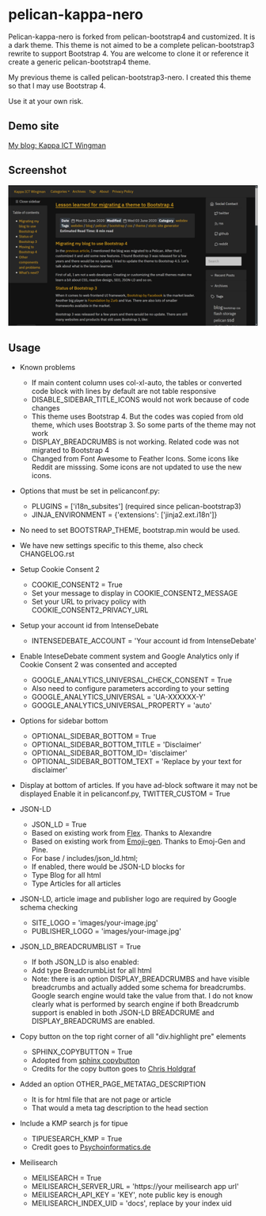 # pelican-kappa-nero

Pelican-kappa-nero is forked from pelican-bootstrap4 and customized. It is a dark theme. This theme is not aimed to be a complete pelican-bootstrap3 rewrite to support Bootstrap 4. You are welcome to clone it or reference it create a generic pelican-bootstrap4 theme.

My previous theme is called pelican-bootstrap3-nero. I created this theme so that I may use Bootstrap 4.

Use it at your own risk.

## Demo site
[My blog: Kappa ICT Wingman](https://www.kappawingman.com)

## Screenshot

![](screenshot.png)

## Usage

* Known problems
	* If main content column uses col-xl-auto, the tables or converted code block with lines by default are not table responsive
	* DISABLE_SIDEBAR_TITLE_ICONS would not work because of code changes
	* This theme uses Bootstrap 4. But the codes was copied from old theme, which uses Bootstrap 3. So some parts of the theme may not work
	* DISPLAY_BREADCRUMBS is not working. Related code was not migrated to Bootstrap 4
	* Changed from Font Awesome to Feather Icons. Some icons like Reddit are misssing. Some icons are not updated to use the new icons.

* Options that must be set in pelicanconf.py:
	* PLUGINS = \['i18n_subsites'\] (required since pelican-bootstrap3)
	* JINJA_ENVIRONMENT = {'extensions': ['jinja2.ext.i18n']}

* No need to set BOOTSTRAP_THEME, bootstrap.min would be used.

* We have new settings specific to this theme, also check CHANGELOG.rst

* Setup Cookie Consent 2
	* COOKIE_CONSENT2 = True
	* Set your message to display in COOKIE_CONSENT2_MESSAGE
	* Set your URL to privacy policy with COOKIE_CONSENT2_PRIVACY_URL
* Setup your account id from IntenseDebate
	* INTENSEDEBATE_ACCOUNT = 'Your account id from IntenseDebate'
* Enable InteseDebate comment system and Google Analytics only if Cookie Consent 2 was consented and accepted
	* GOOGLE_ANALYTICS_UNIVERSAL_CHECK_CONSENT = True
	* Also need to configure parameters according to your setting
	* GOOGLE_ANALYTICS_UNIVERSAL = 'UA-XXXXXX-Y'
	* GOOGLE_ANALYTICS_UNIVERSAL_PROPERTY = 'auto'
* Options for sidebar bottom
	* OPTIONAL_SIDEBAR_BOTTOM = True
	* OPTIONAL_SIDEBAR_BOTTOM_TITLE = 'Disclaimer'
	* OPTIONAL_SIDEBAR_BOTTOM_ID= 'disclaimer'
	* OPTIONAL_SIDEBAR_BOTTOM_TEXT = 'Replace by your text for disclaimer'
* Display at bottom of articles. If you have ad-block software it may not be displayed
	Enable it in pelicanconf.py, TWITTER_CUSTOM = True
* JSON-LD
	* JSON_LD = True
	* Based on existing work from [Flex](https://github.com/alexandrevicenzi/Flex). Thanks to Alexandre
	* Based on existing work from [Emoji-gen](https://github.com/emoji-gen/blog/blob/master/theme/templates/includes/article_structured-data.html). Thanks to Emoj-Gen and Pine.
	* For base / includes/json_ld.html;
	* If enabled, there would be JSON-LD blocks for
	* Type Blog for all html
	* Type Articles for all articles
* JSON-LD, article image and publisher logo are required by Google schema checking
	* SITE_LOGO = 'images/your-image.jpg'
	* PUBLISHER_LOGO = 'images/your-image.jpg'
* JSON_LD_BREADCRUMBLIST = True
	* If both JSON_LD is also enabled:
	* Add type BreadcrumbList for all html
	* Note: there is an option DISPLAY_BREADCRUMBS and have visible breadcrumbs and actually added some schema for breadcrumbs. Google search engine would take the value from that. I do not know clearly what is performed by search engine if both Breadcrumb support is enabled in both JSON-LD BREADCRUME and DISPLAY_BREADCRUMS are enabled.
* Copy button on the top right corner of all "div.highlight pre" elements
	* SPHINX_COPYBUTTON = True
	* Adopted from [sphinx copybutton](https://github.com/executablebooks/sphinx-copybutton)
	* Credits for the copy button goes to [Chris Holdgraf](https://github.com/choldgraf)
* Added an option OTHER_PAGE_METATAG_DESCRIPTION
	* It is for html file that are not page or article
	* That would a meta tag description to the head section
* Include a KMP search js for tipue
	* TIPUESEARCH_KMP = True
	* Credit goes to [Psychoinformatics.de](https://github.com/psychoinformatics-de/inm7-docs/tree/master/theme/static/tsl)
* Meilisearch
	* MEILISEARCH = True
	* MEILISEARCH_SERVER_URL = 'https://your meilisearch app url'
	* MEILISEARCH_API_KEY = 'KEY', note public key is enough
	* MEILISEARCH_INDEX_UID = 'docs', replace by your index uid
